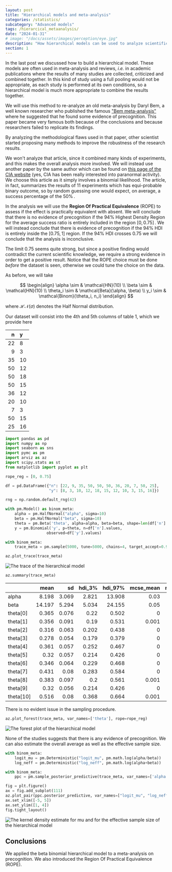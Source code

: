 ```yaml
---
layout: post
title: "Hierarchical models and meta-analysis"
categories: /statistics/
subcategory: "Advanced models"
tags: /hierarcical_metaanalysis/
date: "2024-01-31"
# image: "/docs/assets/images/perception/eye.jpg"
description: "How hierarchical models can be used to analyze scientific literature"
section: 1
---
```


In the last post we discussed how to build a hierarchical model.
These models are often used in meta-analysis and reviews,
*i.e.* in academic publications where the results of many studies are collected,
criticized and combined together.
In this kind of study using a full pooling would not be appropriate,
as each study is performed at its own conditions,
so a hierarchical model is much more appropriate to combine the results together.

We will use this method to re-analyze an old meta-analysis by Daryl Bem,
a well known researcher who published the famous 
["Bem meta-analysis"](https://www.ncbi.nlm.nih.gov/pmc/articles/PMC4706048/)
where he suggested that he found some evidence of precognition.
This paper became very famous both because of the conclusions
and because researchers failed to replicate its findings.

By analyzing the methodological flaws used in that paper,
other scientist started proposing many methods to improve
the robustness of the research results.

We won't analyze that article, since it combined many kinds of experiments,
and this makes the overall analysis more involved. We will instead use
another paper by the same author which can be found
on [this page of the CIA website](https://www.cia.gov/readingroom/docs/CIA-RDP96-00789R003200110001-4.pdf) (yes, CIA has been really interested into paranormal
activity).
We choose this article as it simply involves a binomial likelihood.
The article, in fact, summarizes the results of 11 experiments
which has equi-probable binary outcome, so by random guessing one
would expect, on average, a success percentage of the $50\%\,.$

In the analysis we will use the **Region Of Practical Equivalence** (ROPE)
to assess if the effect is practically equivalent with absent.
We will conclude that there is no evidence of precognition if the
$94\%$ Highest Density Region for the average success ratio
is entirely included in the region $[0, 0.75]\,.$
We will instead conclude that there is evidence of precognition
if the $94\%$ HDI is entirely inside the $[0.75, 1]$ region.
If the $94\%$ HDI crosses 0.75 we will conclude that the analysis is inconclusive.

The limit 0.75 seems quite strong, but since a positive finding
would contradict the current scientific knowledge, we require a strong evidence
in order to get a positive result.
Notice that the ROPE choice must be done *before* the dataset is seen,
otherwise we could tune the choice on the data.


As before, we will take

$$
\begin{align}
\alpha \sim & \mathcal{HN}(10)
\\
\beta \sim & \mathcal{HN}(10)
\\
\theta_i \sim & \mathcal{Beta}(\alpha, \beta)
\\
y_i \sim & \mathcal{Binom}(\theta_i, n_i)
\end{align}
$$

where $\mathcal{HN}(\sigma)$ denotes the Half Normal distribution.

Our dataset will consist into the 4th and 5th columns of table 1, which we provide
here

|   n |   y |
|----:|:----|
|  22 |   8 |
|   9 |   3 |
|  35 |  10 |
|  50 |  12 |
|  50 |  18 |
|  50 |  15 |
|  36 |  12 |
|  20 |  10 |
|   7 |   3 |
|  50 |  15 |
|  25 |  16 |

```python
import pandas as pd
import numpy as np
import seaborn as sns
import pymc as pm
import arviz as az
import scipy.stats as st
from matplotlib import pyplot as plt

rope_reg = [0, 0.75]

df = pd.DataFrame({"n": [22, 9, 35, 50, 50, 50, 36, 20, 7, 50, 25], 
                   "y": [8, 3, 10, 12, 18, 15, 12, 10, 3, 15, 16]})

rng = np.random.default_rng(42)

with pm.Model() as binom_meta:
    alpha = pm.HalfNormal("alpha", sigma=10)
    beta = pm.HalfNormal("beta", sigma=10)
    theta = pm.Beta('theta', alpha=alpha, beta=beta, shape=len(df['n'].values))
    y = pm.Binomial('y', p=theta, n=df['n'].values,
                  observed=df['y'].values)

with binom_meta:
    trace_meta = pm.sample(5000, tune=5000, chains=4, target_accept=0.98, random_seed=rng)

az.plot_trace(trace_meta)
```

![The trace of the hierarchical model](/docs/assets/images/statistics/hierarchical_meta/trace.webp)

```python
az.summary(trace_meta)
```

|           |   mean |    sd |   hdi_3% |   hdi_97% |   mcse_mean |   mcse_sd |   ess_bulk |   ess_tail |   r_hat |
|:----------|-------:|------:|---------:|----------:|------------:|----------:|-----------:|-----------:|--------:|
| alpha     |  8.198 | 3.069 |    2.821 |    13.908 |       0.03  |     0.021 |      10166 |      11478 |       1 |
| beta      | 14.197 | 5.294 |    5.034 |    24.155 |       0.05  |     0.035 |      10506 |      11784 |       1 |
| theta[0]  |  0.365 | 0.076 |    0.22  |     0.502 |       0     |     0     |      28685 |      14641 |       1 |
| theta[1]  |  0.356 | 0.091 |    0.19  |     0.531 |       0.001 |     0     |      26656 |      13005 |       1 |
| theta[2]  |  0.316 | 0.063 |    0.202 |     0.438 |       0     |     0     |      30418 |      13072 |       1 |
| theta[3]  |  0.278 | 0.054 |    0.179 |     0.379 |       0     |     0     |      27290 |      15091 |       1 |
| theta[4]  |  0.361 | 0.057 |    0.252 |     0.467 |       0     |     0     |      32101 |      14623 |       1 |
| theta[5]  |  0.32  | 0.057 |    0.214 |     0.426 |       0     |     0     |      29704 |      14628 |       1 |
| theta[6]  |  0.346 | 0.064 |    0.229 |     0.468 |       0     |     0     |      28892 |      14533 |       1 |
| theta[7]  |  0.431 | 0.08  |    0.283 |     0.584 |       0     |     0     |      29458 |      14330 |       1 |
| theta[8]  |  0.383 | 0.097 |    0.2   |     0.561 |       0.001 |     0     |      30103 |      13251 |       1 |
| theta[9]  |  0.32  | 0.056 |    0.214 |     0.426 |       0     |     0     |      32310 |      13805 |       1 |
| theta[10] |  0.516 | 0.08  |    0.368 |     0.664 |       0.001 |     0     |      19487 |      13738 |       1 |

There is no evident issue in the sampling procedure.

```python
az.plot_forest(trace_meta, var_names=['theta'], rope=rope_reg)
```

![The forest plot of the hierarchical model](/docs/assets/images/statistics/hierarchical_meta/forest.webp)


None of the studies suggests that there is any evidence of precognition.
We can also estimate the overall average as well as the effective sample
size.

```python
with binom_meta:
    logit_mu = pm.Deterministic("logit_mu", pm.math.log(alpha/beta))
    log_neff = pm.Deterministic("log_neff", pm.math.log(alpha+beta))

with binom_meta:
    ppc = pm.sample_posterior_predictive(trace_meta, var_names=['alpha', 'beta', 'logit_mu', 'log_neff'])

fig = plt.figure()
ax = fig.add_subplot(111)
az.plot_pair(ppc.posterior_predictive, var_names=["logit_mu", "log_neff"], kind="kde", ax=ax)
ax.set_xlim([-5, 5])
ax.set_ylim([1, 4])
fig.tight_layout()
```

![The kernel density estimate for mu and for the effective sample size of the hierarchical model](/docs/assets/images/statistics/hierarchical_meta/kde.webp)

## Conclusions

We applied the beta binomial hierarchical model to a meta-analysis on
precognition. We also introduced the Region Of Practical Equivalence (ROPE).
